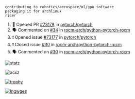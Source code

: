 ```
contributing to robotics/aerospace/ml/gpu software
packaging it for archlinux
ricer
```

<!--START_SECTION:activity-->
1. 💪 Opened PR [#73178](https://github.com/pytorch/pytorch/pull/73178) in [pytorch/pytorch](https://github.com/pytorch/pytorch)
2. 🗣 Commented on [#34](https://github.com/rocm-arch/python-pytorch-rocm/issues/34) in [rocm-arch/python-pytorch-rocm](https://github.com/rocm-arch/python-pytorch-rocm)
3. ❗️ Opened issue [#73177](https://github.com/pytorch/pytorch/issues/73177) in [pytorch/pytorch](https://github.com/pytorch/pytorch)
4. ❗️ Closed issue [#30](https://github.com/rocm-arch/python-pytorch-rocm/issues/30) in [rocm-arch/python-pytorch-rocm](https://github.com/rocm-arch/python-pytorch-rocm)
5. 🗣 Commented on [#30](https://github.com/rocm-arch/python-pytorch-rocm/issues/30) in [rocm-arch/python-pytorch-rocm](https://github.com/rocm-arch/python-pytorch-rocm)
<!--END_SECTION:activity-->


![statz](https://github-readme-stats.vercel.app/api?username=acxz&include_all_commits=true&show_icons=true)

<p><img align="center" src="https://github-readme-streak-stats.herokuapp.com/?user=acxz&" alt="acxz" /></p>

[![trophy](https://github-profile-trophy.vercel.app/?username=acxz)](https://github.com/ryo-ma/github-profile-trophy)

[![lngwgez](https://github-readme-stats.vercel.app/api/top-langs/?username=acxz&layout=compact)](https://github.com/acxz/github-readme-stats)
